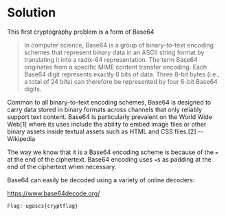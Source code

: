 # Solution

This first cryptography problem is a form of Base64

> In computer science, Base64 is a group of binary-to-text encoding schemes that represent binary data in an ASCII string format by translating it into a radix-64 representation. The term Base64 originates from a specific MIME content transfer encoding. Each Base64 digit represents exactly 6 bits of data. Three 8-bit bytes (i.e., a total of 24 bits) can therefore be represented by four 6-bit Base64 digits.

Common to all binary-to-text encoding schemes, Base64 is designed to carry data stored in binary formats across channels that only reliably support text content. Base64 is particularly prevalent on the World Wide Web[1] where its uses include the ability to embed image files or other binary assets inside textual assets such as HTML and CSS files.[2] -- Wikipedia


The way we know that it is a Base64 encoding scheme is because of the `=` at the end of the ciphertext. Base64 encoding uses `=`s as padding at the end of the ciphertext when necessary.

Base64 can easily be decoded using a variety of online decoders:

https://www.base64decode.org/

`Flag: ugascs{cryptflag}`